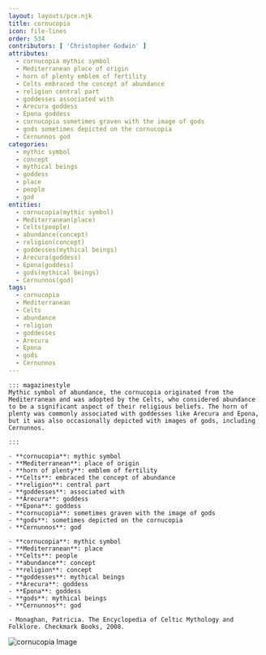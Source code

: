 ```yaml
---
layout: layouts/pce.njk
title: cornucopia
icon: file-lines
order: 534
contributors: [ 'Christopher Godwin' ]
attributes:
  - cornucopia mythic symbol
  - Mediterranean place of origin
  - horn of plenty emblem of fertility
  - Celts embraced the concept of abundance
  - religion central part
  - goddesses associated with
  - Arecura goddess
  - Epona goddess
  - cornucopia sometimes graven with the image of gods
  - gods sometimes depicted on the cornucopia
  - Cernunnos god
categories:
  - mythic symbol
  - concept
  - mythical beings
  - goddess
  - place
  - people
  - god
entities:
  - cornucopia(mythic symbol)
  - Mediterranean(place)
  - Celts(people)
  - abundance(concept)
  - religion(concept)
  - goddesses(mythical beings)
  - Arecura(goddess)
  - Epona(goddess)
  - gods(mythical beings)
  - Cernunnos(god)
tags:
  - cornucopia
  - Mediterranean
  - Celts
  - abundance
  - religion
  - goddesses
  - Arecura
  - Epona
  - gods
  - Cernunnos
---
```

``` tab [group1:Info]
::: magazinestyle
Mythic symbol of abundance, the cornucopia originated from the Mediterranean and was adopted by the Celts, who considered abundance to be a significant aspect of their religious beliefs. The horn of plenty was commonly associated with goddesses like Arecura and Epona, but it was also occasionally depicted with images of gods, including Cernunnos.

:::
```
``` tab [group1:Attributes]
- **cornucopia**: mythic symbol
- **Mediterranean**: place of origin
- **horn of plenty**: emblem of fertility
- **Celts**: embraced the concept of abundance
- **religion**: central part
- **goddesses**: associated with
- **Arecura**: goddess
- **Epona**: goddess
- **cornucopia**: sometimes graven with the image of gods
- **gods**: sometimes depicted on the cornucopia
- **Cernunnos**: god
```
``` tab [group1:Entities]
- **cornucopia**: mythic symbol
- **Mediterranean**: place
- **Celts**: people
- **abundance**: concept
- **religion**: concept
- **goddesses**: mythical beings
- **Arecura**: goddess
- **Epona**: goddess
- **gods**: mythical beings
- **Cernunnos**: god
```
``` tab [group1:Sources]
- Monaghan, Patricia. The Encyclopedia of Celtic Mythology and Folklore. Checkmark Books, 2008.
```
![cornucopia Image](['https://upload.wikimedia.org/wikipedia/commons/thumb/b/bf/Peter_Paul_Rubens_-_Abundance_%28Abundantia%29_-_Google_Art_Project.jpg/1200px-Peter_Paul_Rubens_-_Abundance_%28Abundantia%29_-_Google_Art_Project.jpg'])
